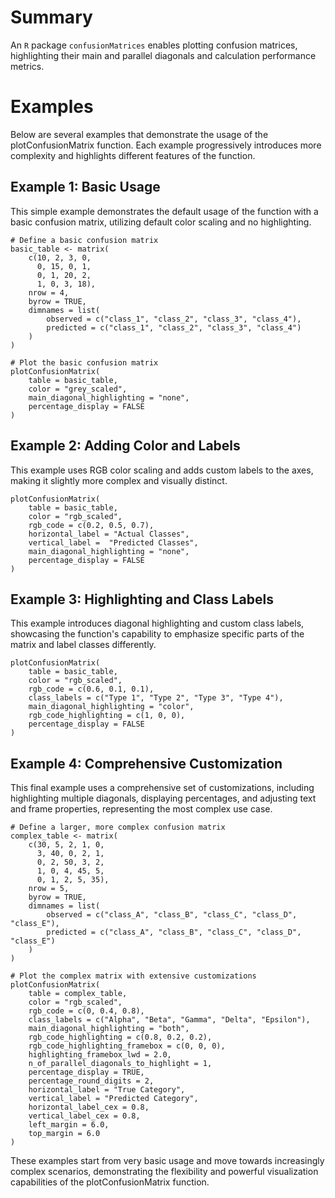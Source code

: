# Summary 
An `R` package `confusionMatrices` enables plotting confusion matrices, highlighting their main and parallel diagonals and calculation performance metrics.


# Examples

Below are several examples that demonstrate the usage of the plotConfusionMatrix function. Each example progressively introduces more complexity and highlights different features of the function.


## Example 1: Basic Usage

This simple example demonstrates the default usage of the function with a basic confusion matrix, utilizing default color scaling and no highlighting.

```
# Define a basic confusion matrix
basic_table <- matrix(
    c(10, 2, 3, 0,
      0, 15, 0, 1,
      0, 1, 20, 2,
      1, 0, 3, 18),
    nrow = 4,
    byrow = TRUE,
    dimnames = list(
        observed = c("class_1", "class_2", "class_3", "class_4"),
        predicted = c("class_1", "class_2", "class_3", "class_4")
    )
)

# Plot the basic confusion matrix
plotConfusionMatrix(
    table = basic_table,
    color = "grey_scaled",
    main_diagonal_highlighting = "none",
    percentage_display = FALSE
)
```


## Example 2: Adding Color and Labels

This example uses RGB color scaling and adds custom labels to the axes, making it slightly more complex and visually distinct.

```
plotConfusionMatrix(
    table = basic_table,
    color = "rgb_scaled",
    rgb_code = c(0.2, 0.5, 0.7),
    horizontal_label = "Actual Classes",
    vertical_label =  "Predicted Classes",
    main_diagonal_highlighting = "none",
    percentage_display = FALSE
)
```


## Example 3: Highlighting and Class Labels

This example introduces diagonal highlighting and custom class labels, showcasing the function's capability to emphasize specific parts of the matrix and label classes differently.

```
plotConfusionMatrix(
    table = basic_table,
    color = "rgb_scaled",
    rgb_code = c(0.6, 0.1, 0.1),
    class_labels = c("Type 1", "Type 2", "Type 3", "Type 4"),
    main_diagonal_highlighting = "color",
    rgb_code_highlighting = c(1, 0, 0),
    percentage_display = FALSE
)
```


## Example 4: Comprehensive Customization

This final example uses a comprehensive set of customizations, including highlighting multiple diagonals, displaying percentages, and adjusting text and frame properties, representing the most complex use case.

```
# Define a larger, more complex confusion matrix
complex_table <- matrix(
    c(30, 5, 2, 1, 0,
      3, 40, 0, 2, 1,
      0, 2, 50, 3, 2,
      1, 0, 4, 45, 5,
      0, 1, 2, 5, 35),
    nrow = 5,
    byrow = TRUE,
    dimnames = list(
        observed = c("class_A", "class_B", "class_C", "class_D", "class_E"),
        predicted = c("class_A", "class_B", "class_C", "class_D", "class_E")
    )
)

# Plot the complex matrix with extensive customizations
plotConfusionMatrix(
    table = complex_table,
    color = "rgb_scaled",
    rgb_code = c(0, 0.4, 0.8),
    class_labels = c("Alpha", "Beta", "Gamma", "Delta", "Epsilon"),
    main_diagonal_highlighting = "both",
    rgb_code_highlighting = c(0.8, 0.2, 0.2),
    rgb_code_highlighting_framebox = c(0, 0, 0),
    highlighting_framebox_lwd = 2.0,
    n_of_parallel_diagonals_to_highlight = 1,
    percentage_display = TRUE,
    percentage_round_digits = 2,
    horizontal_label = "True Category",
    vertical_label = "Predicted Category",
    horizontal_label_cex = 0.8,
    vertical_label_cex = 0.8,
    left_margin = 6.0,
    top_margin = 6.0
)
```

These examples start from very basic usage and move towards increasingly complex scenarios, demonstrating the flexibility and powerful visualization capabilities of the plotConfusionMatrix function.
